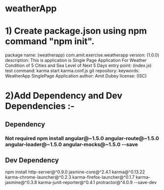 # weatherApp
# 1) Create package.json using npm command "npm init". 
package name: (weatherapp) com.amit.exercise.weatherapp
version: (1.0.0)
description: This is application is Single Page Application For Weather Condition of 5 Cities and Sea Level of Next 5 Days
entry point: (index.js)
test command: karma start karma.conf.js
git repository:
keywords: WeatherApp SinglePage Application
author: Amit Dubey
license: (ISC)

# 2)Add Dependency and Dev Dependencies :-
## Dependency
### Not required npm install angular@~1.5.0 angular-route@~1.5.0 angular-loader@~1.5.0 angular-mocks@~1.5.0 --save
## Dev Dependency
npm install http-server@^0.9.0 jasmine-core@^2.4.1 karma@^0.13.22 karma-chrome-launcher@^0.2.3 karma-firefox-launcher@^0.1.7 karma-jasmine@^0.3.8 karma-junit-reporter@^0.4.1 protractor@^4.0.9 --save-dev
